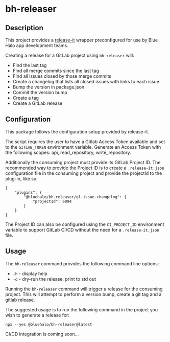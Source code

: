 # bh-releaser

## Description

This project provides a [release-it](https://github.com/release-it/release-it) wrapper preconfigured for use by Blue Halo app development teams.

Creating a release for a GitLab project using `bh-releaser` will:

- Find the last tag
- Find all merge commits since the last tag
- Find all issues closed by those merge commits
- Create a changelog that lists all closed issues with links to each issue
- Bump the version in package.json
- Commit the version bump
- Create a tag
- Create a GitLab release

## Configuration

This package follows the configuration setup provided by release-it.

The script requires the user to have a Gitlab Access Token available and set to the `GITLAB_TOKEN` environment variable. Generate an Access Token with the following scopes: api, read_repository, write_repository.

Additionally the consuming project must provide its GitLab Project ID.
The recommended way to provide the Project ID is to create a `.release-it.json` configuration file in the consuming project and provide the projectId to the plug-in, like so:

```
{
    "plugins": {
        "@bluehalo/bh-releaser/gl-issue-changelog": {
            "projectId": 6094
        }
    }
}
```

The Project ID can also be configured using the `CI_PROJECT_ID` environment variable to support GitLab CI/CD without the need for a `.release-it.json` file.

## Usage

The `bh-releaser` command provides the following command line options:

- `-h` - display help
- `-d` - dry-run the release, print to std out

Running the `bh-releaser` command will trigger a release for the consuming project. This will attempt to perform a version bump, create a git tag and a gitlab release.

The suggested usage is to run the following command in the project you wish to generate a release for:

```
npx --yes @bluehalo/bh-releaser@latest
```

CI/CD integration is coming soon...
